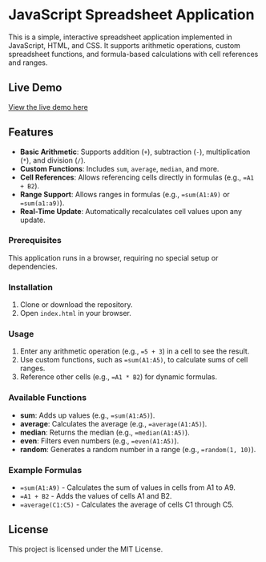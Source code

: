# JavaScript Spreadsheet Application

This is a simple, interactive spreadsheet application implemented in JavaScript, HTML, and CSS. It supports arithmetic operations, custom spreadsheet functions, and formula-based calculations with cell references and ranges.

## Live Demo

<a href="https://animated-bublanina-782596.netlify.app/" target="_blank">View the live demo here</a>

## Features

- **Basic Arithmetic**: Supports addition (`+`), subtraction (`-`), multiplication (`*`), and division (`/`).
- **Custom Functions**: Includes `sum`, `average`, `median`, and more.
- **Cell References**: Allows referencing cells directly in formulas (e.g., `=A1 + B2`).
- **Range Support**: Allows ranges in formulas (e.g., `=sum(A1:A9)` or `=sum(a1:a9)`).
- **Real-Time Update**: Automatically recalculates cell values upon any update.

### Prerequisites

This application runs in a browser, requiring no special setup or dependencies.

### Installation

1. Clone or download the repository.
2. Open `index.html` in your browser.

### Usage

1. Enter any arithmetic operation (e.g., `=5 + 3`) in a cell to see the result.
2. Use custom functions, such as `=sum(A1:A5)`, to calculate sums of cell ranges.
3. Reference other cells (e.g., `=A1 * B2`) for dynamic formulas.

### Available Functions

- **sum**: Adds up values (e.g., `=sum(A1:A5)`).
- **average**: Calculates the average (e.g., `=average(A1:A5)`).
- **median**: Returns the median (e.g., `=median(A1:A5)`).
- **even**: Filters even numbers (e.g., `=even(A1:A5)`).
- **random**: Generates a random number in a range (e.g., `=random(1, 10)`).

### Example Formulas

- `=sum(A1:A9)` - Calculates the sum of values in cells from A1 to A9.
- `=A1 + B2` - Adds the values of cells A1 and B2.
- `=average(C1:C5)` - Calculates the average of cells C1 through C5.

## License

This project is licensed under the MIT License.
